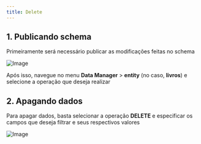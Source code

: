 ```yaml
---
title: Delete
---
```



## 1. Publicando schema

Primeiramente será necessário publicar as modificações feitas no schema

![Image](/images/yc-web/publishSchema.png)

Após isso, navegue no menu **Data Manager** > **entity** (no caso, **livros**) e selecione a operação que deseja realizar

## 2. Apagando dados

Para apagar dados, basta selecionar a operação **DELETE** e especificar os campos que deseja filtrar e seus respectivos valores

![Image](/images/yc-web/delete1.png)